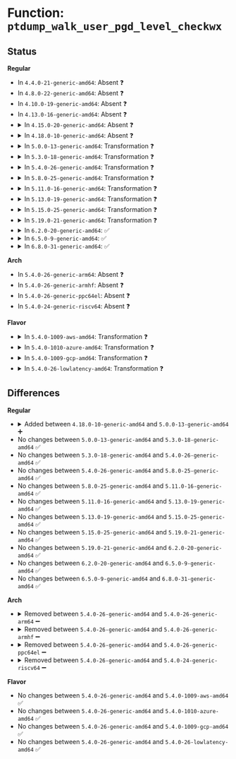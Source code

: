 # Function: <code>ptdump_walk_user_pgd_level_checkwx</code>

## Status
<b>Regular</b>
<ul>
<li>
In <code>4.4.0-21-generic-amd64</code>: Absent ❓
</li>
<li>
In <code>4.8.0-22-generic-amd64</code>: Absent ❓
</li>
<li>
In <code>4.10.0-19-generic-amd64</code>: Absent ❓
</li>
<li>
In <code>4.13.0-16-generic-amd64</code>: Absent ❓
</li>
<li>
<details>
<summary>In <code>4.15.0-20-generic-amd64</code>: Absent ❓</summary>

```json
{
  "name": "ptdump_walk_user_pgd_level_checkwx",
  "collision_type": "Unique Static",
  "inline_type": "Full",
  "funcs": [
    {
      "addr": 18446744071579355913,
      "name": "ptdump_walk_user_pgd_level_checkwx",
      "external": false,
      "loc": "arch/x86/mm/dump_pagetables.c:543",
      "file": "arch/x86/mm/dump_pagetables.c",
      "inline": "not declared, inlined",
      "caller_inline": [
        "arch/x86/mm/dump_pagetables.c:ptdump_walk_pgd_level_checkwx"
      ],
      "caller_func": []
    }
  ],
  "symbols": []
}
```
</details>
</li>
<li>
<details>
<summary>In <code>4.18.0-10-generic-amd64</code>: Absent ❓</summary>

```json
{
  "name": "ptdump_walk_user_pgd_level_checkwx",
  "collision_type": "Unique Static",
  "inline_type": "Full",
  "funcs": [
    {
      "addr": 18446744071579367417,
      "name": "ptdump_walk_user_pgd_level_checkwx",
      "external": false,
      "loc": "arch/x86/mm/dump_pagetables.c:566",
      "file": "arch/x86/mm/dump_pagetables.c",
      "inline": "not declared, inlined",
      "caller_inline": [
        "arch/x86/mm/dump_pagetables.c:ptdump_walk_pgd_level_checkwx"
      ],
      "caller_func": []
    }
  ],
  "symbols": []
}
```
</details>
</li>
<li>
<details>
<summary>In <code>5.0.0-13-generic-amd64</code>: Transformation ❓</summary>

```c
void ptdump_walk_user_pgd_level_checkwx()
```

```json
{
  "name": "ptdump_walk_user_pgd_level_checkwx",
  "collision_type": "Unique Global",
  "inline_type": "No",
  "funcs": [
    {
      "addr": 0,
      "name": "ptdump_walk_user_pgd_level_checkwx",
      "external": true,
      "loc": "arch/x86/mm/dump_pagetables.c:589",
      "file": "arch/x86/mm/dump_pagetables.c",
      "inline": "seen, unknown",
      "caller_inline": [],
      "caller_func": [
        "arch/x86/mm/pti.c:pti_finalize",
        "arch/x86/mm/pti.c:pti_finalize"
      ]
    }
  ],
  "symbols": [
    {
      "addr": 18446744071579395615,
      "name": "ptdump_walk_user_pgd_level_checkwx.cold.8",
      "section": ".text",
      "bind": "STB_LOCAL",
      "size": 45
    },
    {
      "addr": 18446744071579394864,
      "name": "ptdump_walk_user_pgd_level_checkwx",
      "section": ".text",
      "bind": "STB_GLOBAL",
      "size": 32
    }
  ]
}
```
</details>
</li>
<li>
<details>
<summary>In <code>5.3.0-18-generic-amd64</code>: Transformation ❓</summary>

```c
void ptdump_walk_user_pgd_level_checkwx()
```

```json
{
  "name": "ptdump_walk_user_pgd_level_checkwx",
  "collision_type": "Unique Global",
  "inline_type": "No",
  "funcs": [
    {
      "addr": 0,
      "name": "ptdump_walk_user_pgd_level_checkwx",
      "external": true,
      "loc": "arch/x86/mm/dump_pagetables.c:584",
      "file": "arch/x86/mm/dump_pagetables.c",
      "inline": "seen, unknown",
      "caller_inline": [],
      "caller_func": [
        "arch/x86/mm/pti.c:pti_finalize",
        "arch/x86/mm/pti.c:pti_finalize"
      ]
    }
  ],
  "symbols": [
    {
      "addr": 18446744071579410983,
      "name": "ptdump_walk_user_pgd_level_checkwx.cold",
      "section": ".text",
      "bind": "STB_LOCAL",
      "size": 45
    },
    {
      "addr": 18446744071579410128,
      "name": "ptdump_walk_user_pgd_level_checkwx",
      "section": ".text",
      "bind": "STB_GLOBAL",
      "size": 40
    }
  ]
}
```
</details>
</li>
<li>
<details>
<summary>In <code>5.4.0-26-generic-amd64</code>: Transformation ❓</summary>

```c
void ptdump_walk_user_pgd_level_checkwx()
```

```json
{
  "name": "ptdump_walk_user_pgd_level_checkwx",
  "collision_type": "Unique Global",
  "inline_type": "No",
  "funcs": [
    {
      "addr": 0,
      "name": "ptdump_walk_user_pgd_level_checkwx",
      "external": true,
      "loc": "arch/x86/mm/dump_pagetables.c:584",
      "file": "arch/x86/mm/dump_pagetables.c",
      "inline": "seen, unknown",
      "caller_inline": [],
      "caller_func": [
        "arch/x86/mm/pti.c:pti_finalize",
        "arch/x86/mm/pti.c:pti_finalize"
      ]
    }
  ],
  "symbols": [
    {
      "addr": 18446744071579414179,
      "name": "ptdump_walk_user_pgd_level_checkwx.cold",
      "section": ".text",
      "bind": "STB_LOCAL",
      "size": 45
    },
    {
      "addr": 18446744071579413312,
      "name": "ptdump_walk_user_pgd_level_checkwx",
      "section": ".text",
      "bind": "STB_GLOBAL",
      "size": 40
    }
  ]
}
```
</details>
</li>
<li>
<details>
<summary>In <code>5.8.0-25-generic-amd64</code>: Transformation ❓</summary>

```c
void ptdump_walk_user_pgd_level_checkwx()
```

```json
{
  "name": "ptdump_walk_user_pgd_level_checkwx",
  "collision_type": "Unique Global",
  "inline_type": "No",
  "funcs": [
    {
      "addr": 0,
      "name": "ptdump_walk_user_pgd_level_checkwx",
      "external": true,
      "loc": "arch/x86/mm/dump_pagetables.c:419",
      "file": "arch/x86/mm/dump_pagetables.c",
      "inline": "seen, unknown",
      "caller_inline": [],
      "caller_func": [
        "arch/x86/mm/pti.c:pti_finalize"
      ]
    }
  ],
  "symbols": [
    {
      "addr": 18446744071579443779,
      "name": "ptdump_walk_user_pgd_level_checkwx.cold",
      "section": ".text",
      "bind": "STB_LOCAL",
      "size": 49
    },
    {
      "addr": 18446744071579443104,
      "name": "ptdump_walk_user_pgd_level_checkwx",
      "section": ".text",
      "bind": "STB_GLOBAL",
      "size": 40
    }
  ]
}
```
</details>
</li>
<li>
<details>
<summary>In <code>5.11.0-16-generic-amd64</code>: Transformation ❓</summary>

```c
void ptdump_walk_user_pgd_level_checkwx()
```

```json
{
  "name": "ptdump_walk_user_pgd_level_checkwx",
  "collision_type": "Unique Global",
  "inline_type": "No",
  "funcs": [
    {
      "addr": 0,
      "name": "ptdump_walk_user_pgd_level_checkwx",
      "external": true,
      "loc": "arch/x86/mm/dump_pagetables.c:419",
      "file": "arch/x86/mm/dump_pagetables.c",
      "inline": "seen, unknown",
      "caller_inline": [],
      "caller_func": [
        "arch/x86/mm/pti.c:pti_finalize"
      ]
    }
  ],
  "symbols": [
    {
      "addr": 18446744071591272136,
      "name": "ptdump_walk_user_pgd_level_checkwx.cold",
      "section": ".text",
      "bind": "STB_LOCAL",
      "size": 49
    },
    {
      "addr": 18446744071579441344,
      "name": "ptdump_walk_user_pgd_level_checkwx",
      "section": ".text",
      "bind": "STB_GLOBAL",
      "size": 40
    }
  ]
}
```
</details>
</li>
<li>
<details>
<summary>In <code>5.13.0-19-generic-amd64</code>: Transformation ❓</summary>

```c
void ptdump_walk_user_pgd_level_checkwx()
```

```json
{
  "name": "ptdump_walk_user_pgd_level_checkwx",
  "collision_type": "Unique Global",
  "inline_type": "No",
  "funcs": [
    {
      "addr": 0,
      "name": "ptdump_walk_user_pgd_level_checkwx",
      "external": true,
      "loc": "arch/x86/mm/dump_pagetables.c:419",
      "file": "arch/x86/mm/dump_pagetables.c",
      "inline": "seen, unknown",
      "caller_inline": [],
      "caller_func": [
        "arch/x86/mm/pti.c:pti_finalize",
        "arch/x86/mm/pti.c:pti_finalize"
      ]
    }
  ],
  "symbols": [
    {
      "addr": 18446744071591214899,
      "name": "ptdump_walk_user_pgd_level_checkwx.cold",
      "section": ".text",
      "bind": "STB_LOCAL",
      "size": 50
    },
    {
      "addr": 18446744071579444144,
      "name": "ptdump_walk_user_pgd_level_checkwx",
      "section": ".text",
      "bind": "STB_GLOBAL",
      "size": 35
    }
  ]
}
```
</details>
</li>
<li>
<details>
<summary>In <code>5.15.0-25-generic-amd64</code>: Transformation ❓</summary>

```c
void ptdump_walk_user_pgd_level_checkwx()
```

```json
{
  "name": "ptdump_walk_user_pgd_level_checkwx",
  "collision_type": "Unique Global",
  "inline_type": "No",
  "funcs": [
    {
      "addr": 0,
      "name": "ptdump_walk_user_pgd_level_checkwx",
      "external": true,
      "loc": "arch/x86/mm/dump_pagetables.c:419",
      "file": "arch/x86/mm/dump_pagetables.c",
      "inline": "seen, unknown",
      "caller_inline": [],
      "caller_func": [
        "arch/x86/mm/pti.c:pti_finalize",
        "arch/x86/mm/pti.c:pti_finalize"
      ]
    }
  ],
  "symbols": [
    {
      "addr": 18446744071592090965,
      "name": "ptdump_walk_user_pgd_level_checkwx.cold",
      "section": ".text",
      "bind": "STB_LOCAL",
      "size": 50
    },
    {
      "addr": 18446744071579508848,
      "name": "ptdump_walk_user_pgd_level_checkwx",
      "section": ".text",
      "bind": "STB_GLOBAL",
      "size": 35
    }
  ]
}
```
</details>
</li>
<li>
<details>
<summary>In <code>5.19.0-21-generic-amd64</code>: Transformation ❓</summary>

```c
void ptdump_walk_user_pgd_level_checkwx()
```

```json
{
  "name": "ptdump_walk_user_pgd_level_checkwx",
  "collision_type": "Unique Global",
  "inline_type": "No",
  "funcs": [
    {
      "addr": 0,
      "name": "ptdump_walk_user_pgd_level_checkwx",
      "external": true,
      "loc": "arch/x86/mm/dump_pagetables.c:419",
      "file": "arch/x86/mm/dump_pagetables.c",
      "inline": "seen, unknown",
      "caller_inline": [],
      "caller_func": [
        "arch/x86/mm/pti.c:pti_finalize",
        "arch/x86/mm/pti.c:pti_finalize"
      ]
    }
  ],
  "symbols": [
    {
      "addr": 18446744071593857957,
      "name": "ptdump_walk_user_pgd_level_checkwx.cold",
      "section": ".text",
      "bind": "STB_LOCAL",
      "size": 67
    },
    {
      "addr": 18446744071579592112,
      "name": "ptdump_walk_user_pgd_level_checkwx",
      "section": ".text",
      "bind": "STB_GLOBAL",
      "size": 69
    }
  ]
}
```
</details>
</li>
<li>
<details>
<summary>In <code>6.2.0-20-generic-amd64</code>: ✅</summary>

```c
void ptdump_walk_user_pgd_level_checkwx()
```

```json
{
  "name": "ptdump_walk_user_pgd_level_checkwx",
  "collision_type": "Unique Global",
  "inline_type": "No",
  "funcs": [
    {
      "addr": 18446744071579703328,
      "name": "ptdump_walk_user_pgd_level_checkwx",
      "external": true,
      "loc": "arch/x86/mm/dump_pagetables.c:419",
      "file": "arch/x86/mm/dump_pagetables.c",
      "inline": "seen, unknown",
      "caller_inline": [],
      "caller_func": [
        "arch/x86/mm/pti.c:pti_finalize",
        "arch/x86/mm/pti.c:pti_finalize"
      ]
    }
  ],
  "symbols": [
    {
      "addr": 18446744071579703328,
      "name": "ptdump_walk_user_pgd_level_checkwx",
      "section": ".text",
      "bind": "STB_GLOBAL",
      "size": 114
    }
  ]
}
```
</details>
</li>
<li>
<details>
<summary>In <code>6.5.0-9-generic-amd64</code>: ✅</summary>

```c
void ptdump_walk_user_pgd_level_checkwx()
```

```json
{
  "name": "ptdump_walk_user_pgd_level_checkwx",
  "collision_type": "Unique Global",
  "inline_type": "No",
  "funcs": [
    {
      "addr": 18446744071579716816,
      "name": "ptdump_walk_user_pgd_level_checkwx",
      "external": true,
      "loc": "arch/x86/mm/dump_pagetables.c:419",
      "file": "arch/x86/mm/dump_pagetables.c",
      "inline": "seen, unknown",
      "caller_inline": [],
      "caller_func": [
        "arch/x86/mm/pti.c:pti_finalize",
        "arch/x86/mm/pti.c:pti_finalize"
      ]
    }
  ],
  "symbols": [
    {
      "addr": 18446744071579716816,
      "name": "ptdump_walk_user_pgd_level_checkwx",
      "section": ".text",
      "bind": "STB_GLOBAL",
      "size": 114
    }
  ]
}
```
</details>
</li>
<li>
<details>
<summary>In <code>6.8.0-31-generic-amd64</code>: ✅</summary>

```c
void ptdump_walk_user_pgd_level_checkwx()
```

```json
{
  "name": "ptdump_walk_user_pgd_level_checkwx",
  "collision_type": "Unique Global",
  "inline_type": "No",
  "funcs": [
    {
      "addr": 18446744071579751536,
      "name": "ptdump_walk_user_pgd_level_checkwx",
      "external": true,
      "loc": "arch/x86/mm/dump_pagetables.c:419",
      "file": "arch/x86/mm/dump_pagetables.c",
      "inline": "seen, unknown",
      "caller_inline": [],
      "caller_func": [
        "arch/x86/mm/pti.c:pti_finalize",
        "arch/x86/mm/pti.c:pti_finalize"
      ]
    }
  ],
  "symbols": [
    {
      "addr": 18446744071579751536,
      "name": "ptdump_walk_user_pgd_level_checkwx",
      "section": ".text",
      "bind": "STB_GLOBAL",
      "size": 114
    }
  ]
}
```
</details>
</li>
</ul>
<b>Arch</b>
<ul>
<li>
In <code>5.4.0-26-generic-arm64</code>: Absent ❓
</li>
<li>
In <code>5.4.0-26-generic-armhf</code>: Absent ❓
</li>
<li>
In <code>5.4.0-26-generic-ppc64el</code>: Absent ❓
</li>
<li>
In <code>5.4.0-24-generic-riscv64</code>: Absent ❓
</li>
</ul>
<b>Flavor</b>
<ul>
<li>
<details>
<summary>In <code>5.4.0-1009-aws-amd64</code>: Transformation ❓</summary>

```c
void ptdump_walk_user_pgd_level_checkwx()
```

```json
{
  "name": "ptdump_walk_user_pgd_level_checkwx",
  "collision_type": "Unique Global",
  "inline_type": "No",
  "funcs": [
    {
      "addr": 0,
      "name": "ptdump_walk_user_pgd_level_checkwx",
      "external": true,
      "loc": "arch/x86/mm/dump_pagetables.c:584",
      "file": "arch/x86/mm/dump_pagetables.c",
      "inline": "seen, unknown",
      "caller_inline": [],
      "caller_func": [
        "arch/x86/mm/pti.c:pti_finalize",
        "arch/x86/mm/pti.c:pti_finalize"
      ]
    }
  ],
  "symbols": [
    {
      "addr": 18446744071579410019,
      "name": "ptdump_walk_user_pgd_level_checkwx.cold",
      "section": ".text",
      "bind": "STB_LOCAL",
      "size": 45
    },
    {
      "addr": 18446744071579409152,
      "name": "ptdump_walk_user_pgd_level_checkwx",
      "section": ".text",
      "bind": "STB_GLOBAL",
      "size": 40
    }
  ]
}
```
</details>
</li>
<li>
<details>
<summary>In <code>5.4.0-1010-azure-amd64</code>: Transformation ❓</summary>

```c
void ptdump_walk_user_pgd_level_checkwx()
```

```json
{
  "name": "ptdump_walk_user_pgd_level_checkwx",
  "collision_type": "Unique Global",
  "inline_type": "No",
  "funcs": [
    {
      "addr": 0,
      "name": "ptdump_walk_user_pgd_level_checkwx",
      "external": true,
      "loc": "arch/x86/mm/dump_pagetables.c:584",
      "file": "arch/x86/mm/dump_pagetables.c",
      "inline": "seen, unknown",
      "caller_inline": [],
      "caller_func": [
        "arch/x86/mm/pti.c:pti_finalize",
        "arch/x86/mm/pti.c:pti_finalize"
      ]
    }
  ],
  "symbols": [
    {
      "addr": 18446744071579339331,
      "name": "ptdump_walk_user_pgd_level_checkwx.cold",
      "section": ".text",
      "bind": "STB_LOCAL",
      "size": 45
    },
    {
      "addr": 18446744071579338464,
      "name": "ptdump_walk_user_pgd_level_checkwx",
      "section": ".text",
      "bind": "STB_GLOBAL",
      "size": 40
    }
  ]
}
```
</details>
</li>
<li>
<details>
<summary>In <code>5.4.0-1009-gcp-amd64</code>: Transformation ❓</summary>

```c
void ptdump_walk_user_pgd_level_checkwx()
```

```json
{
  "name": "ptdump_walk_user_pgd_level_checkwx",
  "collision_type": "Unique Global",
  "inline_type": "No",
  "funcs": [
    {
      "addr": 0,
      "name": "ptdump_walk_user_pgd_level_checkwx",
      "external": true,
      "loc": "arch/x86/mm/dump_pagetables.c:584",
      "file": "arch/x86/mm/dump_pagetables.c",
      "inline": "seen, unknown",
      "caller_inline": [],
      "caller_func": [
        "arch/x86/mm/pti.c:pti_finalize",
        "arch/x86/mm/pti.c:pti_finalize"
      ]
    }
  ],
  "symbols": [
    {
      "addr": 18446744071579409939,
      "name": "ptdump_walk_user_pgd_level_checkwx.cold",
      "section": ".text",
      "bind": "STB_LOCAL",
      "size": 45
    },
    {
      "addr": 18446744071579409072,
      "name": "ptdump_walk_user_pgd_level_checkwx",
      "section": ".text",
      "bind": "STB_GLOBAL",
      "size": 40
    }
  ]
}
```
</details>
</li>
<li>
<details>
<summary>In <code>5.4.0-26-lowlatency-amd64</code>: Transformation ❓</summary>

```c
void ptdump_walk_user_pgd_level_checkwx()
```

```json
{
  "name": "ptdump_walk_user_pgd_level_checkwx",
  "collision_type": "Unique Global",
  "inline_type": "No",
  "funcs": [
    {
      "addr": 0,
      "name": "ptdump_walk_user_pgd_level_checkwx",
      "external": true,
      "loc": "arch/x86/mm/dump_pagetables.c:584",
      "file": "arch/x86/mm/dump_pagetables.c",
      "inline": "seen, unknown",
      "caller_inline": [],
      "caller_func": [
        "arch/x86/mm/pti.c:pti_finalize",
        "arch/x86/mm/pti.c:pti_finalize"
      ]
    }
  ],
  "symbols": [
    {
      "addr": 18446744071579418803,
      "name": "ptdump_walk_user_pgd_level_checkwx.cold",
      "section": ".text",
      "bind": "STB_LOCAL",
      "size": 45
    },
    {
      "addr": 18446744071579417936,
      "name": "ptdump_walk_user_pgd_level_checkwx",
      "section": ".text",
      "bind": "STB_GLOBAL",
      "size": 40
    }
  ]
}
```
</details>
</li>
</ul>

## Differences
<b>Regular</b>
<ul>
<li>
<details>
<summary>Added between <code>4.18.0-10-generic-amd64</code> and <code>5.0.0-13-generic-amd64</code> ➕</summary>

```c
void ptdump_walk_user_pgd_level_checkwx()
```
</details>
</li>
<li>
No changes between <code>5.0.0-13-generic-amd64</code> and <code>5.3.0-18-generic-amd64</code> ✅
</li>
<li>
No changes between <code>5.3.0-18-generic-amd64</code> and <code>5.4.0-26-generic-amd64</code> ✅
</li>
<li>
No changes between <code>5.4.0-26-generic-amd64</code> and <code>5.8.0-25-generic-amd64</code> ✅
</li>
<li>
No changes between <code>5.8.0-25-generic-amd64</code> and <code>5.11.0-16-generic-amd64</code> ✅
</li>
<li>
No changes between <code>5.11.0-16-generic-amd64</code> and <code>5.13.0-19-generic-amd64</code> ✅
</li>
<li>
No changes between <code>5.13.0-19-generic-amd64</code> and <code>5.15.0-25-generic-amd64</code> ✅
</li>
<li>
No changes between <code>5.15.0-25-generic-amd64</code> and <code>5.19.0-21-generic-amd64</code> ✅
</li>
<li>
No changes between <code>5.19.0-21-generic-amd64</code> and <code>6.2.0-20-generic-amd64</code> ✅
</li>
<li>
No changes between <code>6.2.0-20-generic-amd64</code> and <code>6.5.0-9-generic-amd64</code> ✅
</li>
<li>
No changes between <code>6.5.0-9-generic-amd64</code> and <code>6.8.0-31-generic-amd64</code> ✅
</li>
</ul>
<b>Arch</b>
<ul>
<li>
<details>
<summary>Removed between <code>5.4.0-26-generic-amd64</code> and <code>5.4.0-26-generic-arm64</code> ➖</summary>

```c
void ptdump_walk_user_pgd_level_checkwx()
```
</details>
</li>
<li>
<details>
<summary>Removed between <code>5.4.0-26-generic-amd64</code> and <code>5.4.0-26-generic-armhf</code> ➖</summary>

```c
void ptdump_walk_user_pgd_level_checkwx()
```
</details>
</li>
<li>
<details>
<summary>Removed between <code>5.4.0-26-generic-amd64</code> and <code>5.4.0-26-generic-ppc64el</code> ➖</summary>

```c
void ptdump_walk_user_pgd_level_checkwx()
```
</details>
</li>
<li>
<details>
<summary>Removed between <code>5.4.0-26-generic-amd64</code> and <code>5.4.0-24-generic-riscv64</code> ➖</summary>

```c
void ptdump_walk_user_pgd_level_checkwx()
```
</details>
</li>
</ul>
<b>Flavor</b>
<ul>
<li>
No changes between <code>5.4.0-26-generic-amd64</code> and <code>5.4.0-1009-aws-amd64</code> ✅
</li>
<li>
No changes between <code>5.4.0-26-generic-amd64</code> and <code>5.4.0-1010-azure-amd64</code> ✅
</li>
<li>
No changes between <code>5.4.0-26-generic-amd64</code> and <code>5.4.0-1009-gcp-amd64</code> ✅
</li>
<li>
No changes between <code>5.4.0-26-generic-amd64</code> and <code>5.4.0-26-lowlatency-amd64</code> ✅
</li>
</ul>
